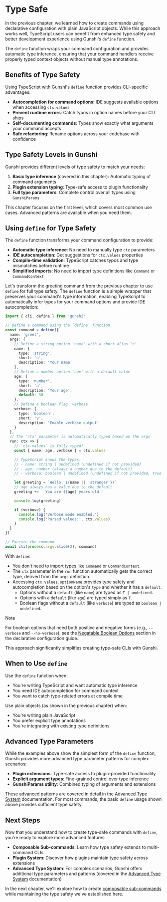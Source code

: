 # Type Safe

In the previous chapter, we learned how to create commands using declarative configuration with plain JavaScript objects. While this approach works well, TypeScript users can benefit from enhanced type safety and better development experience using Gunshi's `define` function.

The `define` function wraps your command configuration and provides automatic type inference, ensuring that your command handlers receive properly typed context objects without manual type annotations.

## Benefits of Type Safety

Using TypeScript with Gunshi's `define` function provides CLI-specific advantages:

- **Autocompletion for command options**: IDE suggests available options when accessing `ctx.values`
- **Prevent runtime errors**: Catch typos in option names before your CLI ships
- **Self-documenting commands**: Types show exactly what arguments your command accepts
- **Safe refactoring**: Rename options across your codebase with confidence

## Type Safety Levels in Gunshi

Gunshi provides different levels of type safety to match your needs:

1. **Basic type inference** (covered in this chapter): Automatic typing of command arguments
2. **Plugin extension typing**: Type-safe access to plugin functionality
3. **Full type parameters**: Complete control over all types using `GunshiParams`

This chapter focuses on the first level, which covers most common use cases. Advanced patterns are available when you need them.

## Using `define` for Type Safety

The `define` function transforms your command configuration to provide:

- **Automatic type inference**: No need to manually type `ctx` parameters
- **IDE autocompletion**: Get suggestions for `ctx.values` properties
- **Compile-time validation**: TypeScript catches typos and type mismatches before runtime
- **Simplified imports**: No need to import type definitions like `Command` or `CommandContext`

Let's transform the greeting command from the previous chapter to use `define` for full type safety. The `define` function is a simple wrapper that preserves your command's type information, enabling TypeScript to automatically infer types for your command options and provide IDE autocompletion:

```ts [index.ts]
import { cli, define } from 'gunshi'

// Define a command using the `define` function
const command = define({
  name: 'greet',
  args: {
    // Define a string option 'name' with a short alias 'n'
    name: {
      type: 'string',
      short: 'n',
      description: 'Your name'
    },
    // Define a number option 'age' with a default value
    age: {
      type: 'number',
      short: 'a',
      description: 'Your age',
      default: 30
    },
    // Define a boolean flag 'verbose'
    verbose: {
      type: 'boolean',
      short: 'v',
      description: 'Enable verbose output'
    }
  },
  // The 'ctx' parameter is automatically typed based on the args
  run: ctx => {
    // `ctx.values` is fully typed!
    const { name, age, verbose } = ctx.values

    // TypeScript knows the types:
    // - name: string | undefined (undefined if not provided)
    // - age: number (always a number due to the default)
    // - verbose: boolean | undefined (undefined if not provided, true if --verbose flag is used)

    let greeting = `Hello, ${name || 'stranger'}!`
    // age always has a value due to the default
    greeting += ` You are ${age} years old.`

    console.log(greeting)

    if (verbose) {
      console.log('Verbose mode enabled.')
      console.log('Parsed values:', ctx.values)
    }
  }
})

// Execute the command
await cli(process.argv.slice(2), command)
```

With `define`:

- You don't need to import types like `Command` or `CommandContext`.
- The `ctx` parameter in the `run` function automatically gets the correct type, derived from the `args` definition.
- Accessing `ctx.values.optionName` provides type safety and autocompletion based on the option's `type` and whether it has a `default`.
  - Options without a `default` (like `name`) are typed as `T | undefined`.
  - Options with a `default` (like `age`) are typed simply as `T`.
  - Boolean flags without a `default` (like `verbose`) are typed as `boolean | undefined`.

> [!NOTE]
> For boolean options that need both positive and negative forms (e.g., `--verbose` and `--no-verbose`), see the [Negatable Boolean Options](./declarative.md#negatable-boolean-options) section in the declarative configuration guide.

This approach significantly simplifies creating type-safe CLIs with Gunshi.

## When to Use `define`

Use the `define` function when:

- You're writing TypeScript and want automatic type inference
- You need IDE autocompletion for command context
- You want to catch type-related errors at compile time

Use plain objects (as shown in the previous chapter) when:

- You're writing plain JavaScript
- You prefer explicit type annotations
- You're integrating with existing type definitions

## Advanced Type Parameters

While the examples above show the simplest form of the `define` function, Gunshi provides more advanced type parameter patterns for complex scenarios:

- **Plugin extensions**: Type-safe access to plugin-provided functionality
- **Explicit argument types**: Fine-grained control over type inference
- **GunshiParams utility**: Combined typing of arguments and extensions

These advanced patterns are covered in detail in the [Advanced Type System](../advanced/type-system.md) documentation. For most commands, the basic `define` usage shown above provides sufficient type safety.

## Next Steps

Now that you understand how to create type-safe commands with `define`, you're ready to explore more advanced features:

- **Composable Sub-commands**: Learn how type safety extends to multi-command CLIs
- **Plugin System**: Discover how plugins maintain type safety across extensions
- **Advanced Type System**: For complex scenarios, Gunshi offers additional type parameters and patterns (covered in the [Advanced Type System](../advanced/type-system.md) documentation)

In the next chapter, we'll explore how to create [composable sub-commands](./composable.md) while maintaining the type safety we've established here.

